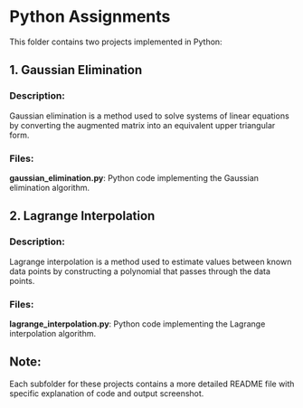 # Python Assignments
This folder contains two projects implemented in Python:

## 1. Gaussian Elimination
### Description:
Gaussian elimination is a method used to solve systems of linear equations by converting the augmented matrix into an equivalent upper triangular form.

### Files:
**gaussian_elimination.py**: Python code implementing the Gaussian elimination algorithm.

## 2. Lagrange Interpolation
### Description:
Lagrange interpolation is a method used to estimate values between known data points by constructing a polynomial that passes through the data points.

### Files:
**lagrange_interpolation.py**: Python code implementing the Lagrange interpolation algorithm.

## Note:
Each subfolder for these projects contains a more detailed README file with specific explanation of code and output screenshot.

